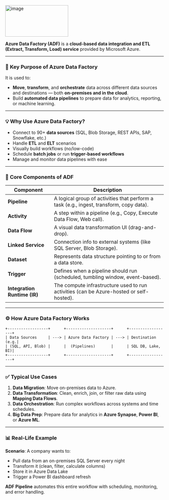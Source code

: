 <img width="200" height="100" alt="image" src="https://github.com/user-attachments/assets/030bc0bb-b571-438a-9710-c325103b6e2e" />

**Azure Data Factory (ADF)** is a **cloud-based data integration and ETL (Extract, Transform, Load) service** provided by Microsoft Azure.

---

### 🔷 **Key Purpose of Azure Data Factory**

It is used to:

* **Move**, **transform**, and **orchestrate** data across different data sources and destinations — both **on-premises and in the cloud**.
* Build **automated data pipelines** to prepare data for analytics, reporting, or machine learning.

---

### 💡 **Why Use Azure Data Factory?**

* Connect to 90+ **data sources** (SQL, Blob Storage, REST APIs, SAP, Snowflake, etc.)
* Handle **ETL** and **ELT** scenarios
* Visually build workflows (no/low-code)
* Schedule **batch jobs** or run **trigger-based workflows**
* Manage and monitor data pipelines with ease

---

### 🧱 **Core Components of ADF**

| Component                    | Description                                                                             |
| ---------------------------- | --------------------------------------------------------------------------------------- |
| **Pipeline**                 | A logical group of activities that perform a task (e.g., ingest, transform, copy data). |
| **Activity**                 | A step within a pipeline (e.g., Copy, Execute Data Flow, Web call).                     |
| **Data Flow**                | A visual data transformation UI (drag-and-drop).                                        |
| **Linked Service**           | Connection info to external systems (like SQL Server, Blob Storage).                    |
| **Dataset**                  | Represents data structure pointing to or from a data store.                             |
| **Trigger**                  | Defines when a pipeline should run (scheduled, tumbling window, event-based).           |
| **Integration Runtime (IR)** | The compute infrastructure used to run activities (can be Azure-hosted or self-hosted). |

---

### ⚙️ **How Azure Data Factory Works**

```text
+------------------+      +--------------------+      +------------------+
| Data Sources     | ---> | Azure Data Factory | ---> | Destination (e.g.|
| (SQL, API, Blob) |      |  (Pipelines)       |      | SQL DB, Lake, BI)|
+------------------+      +--------------------+      +------------------+
```

---

### ✅ **Typical Use Cases**

1. **Data Migration**: Move on-premises data to Azure.
2. **Data Transformation**: Clean, enrich, join, or filter raw data using **Mapping Data Flows**.
3. **Data Orchestration**: Run complex workflows across systems and time schedules.
4. **Big Data Prep**: Prepare data for analytics in **Azure Synapse**, **Power BI**, or **Azure ML**.

---

### 📊 **Real-Life Example**

**Scenario**: A company wants to:

* Pull data from an on-premises SQL Server every night
* Transform it (clean, filter, calculate columns)
* Store it in Azure Data Lake
* Trigger a Power BI dashboard refresh

**ADF Pipeline** automates this entire workflow with scheduling, monitoring, and error handling.
